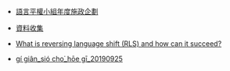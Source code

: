 - [語言平權小組年度施政企劃](語言平權小組年度施政企劃)
- [資料收集](資料收集)
- [What is reversing language shift (RLS) and how can it succeed?](https://www.tandfonline.com/doi/abs/10.1080/01434632.1990.9994399)


- [gí giân_sió cho͘_hōe gī_20190925](gí-giân_sió-cho͘_hōe-gī_20190925)





